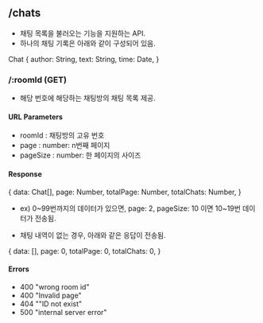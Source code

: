 ## /chats

- 채팅 목록을 불러오는 기능을 지원하는 API.
- 하나의 채팅 기록은 아래와 같이 구성되어 있음.

Chat {
  author: String,
  text: String,
  time: Date,
}


### /:roomId (GET)

- 해당 번호에 해당하는 채팅방의 채팅 목록 제공.

#### URL Parameters

- roomId : 채팅방의 고유 번호
- page : number: n번째 페이지
- pageSize : number: 한 페이지의 사이즈

#### Response

{
    data: Chat[],
    page: Number,
    totalPage: Number,
    totalChats: Number,
}
- ex) 0~99번까지의 데이터가 있으면, page: 2, pageSize: 10 이면 10~19번 데이터가 전송됨.

- 채팅 내역이 없는 경우, 아래와 같은 응답이 전송됨.

{
    data: [],
    page: 0,
    totalPage: 0,
    totalChats: 0,
}


#### Errors

- 400 "wrong room id"
- 400 "Invalid page"
- 404 ""ID not exist"
- 500 "internal server error"